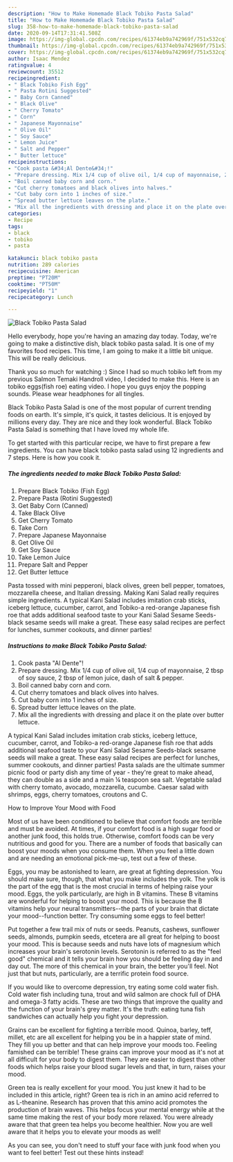 ```yaml
---
description: "How to Make Homemade Black Tobiko Pasta Salad"
title: "How to Make Homemade Black Tobiko Pasta Salad"
slug: 358-how-to-make-homemade-black-tobiko-pasta-salad
date: 2020-09-14T17:31:41.508Z
image: https://img-global.cpcdn.com/recipes/61374eb9a742969f/751x532cq70/black-tobiko-pasta-salad-recipe-main-photo.jpg
thumbnail: https://img-global.cpcdn.com/recipes/61374eb9a742969f/751x532cq70/black-tobiko-pasta-salad-recipe-main-photo.jpg
cover: https://img-global.cpcdn.com/recipes/61374eb9a742969f/751x532cq70/black-tobiko-pasta-salad-recipe-main-photo.jpg
author: Isaac Mendez
ratingvalue: 4
reviewcount: 35512
recipeingredient:
- " Black Tobiko Fish Egg"
- " Pasta Rotini Suggested"
- " Baby Corn Canned"
- " Black Olive"
- " Cherry Tomato"
- " Corn"
- " Japanese Mayonnaise"
- " Olive Oil"
- " Soy Sauce"
- " Lemon Juice"
- " Salt and Pepper"
- " Butter lettuce"
recipeinstructions:
- "Cook pasta &#34;Al Dente&#34;!"
- "Prepare dressing. Mix 1/4 cup of olive oil, 1/4 cup of mayonnaise, 2 tbsp of soy sauce, 2 tbsp of lemon juice, dash of salt &amp; pepper."
- "Boil canned baby corn and corn."
- "Cut cherry tomatoes and black olives into halves."
- "Cut baby corn into 1 inches of size."
- "Spread butter lettuce leaves on the plate."
- "Mix all the ingredients with dressing and place it on the plate over butter lettuce."
categories:
- Recipe
tags:
- black
- tobiko
- pasta

katakunci: black tobiko pasta 
nutrition: 289 calories
recipecuisine: American
preptime: "PT20M"
cooktime: "PT50M"
recipeyield: "1"
recipecategory: Lunch

---
```



![Black Tobiko Pasta Salad](https://img-global.cpcdn.com/recipes/61374eb9a742969f/751x532cq70/black-tobiko-pasta-salad-recipe-main-photo.jpg)

Hello everybody, hope you're having an amazing day today. Today, we're going to make a distinctive dish, black tobiko pasta salad. It is one of my favorites food recipes. This time, I am going to make it a little bit unique. This will be really delicious.

Thank you so much for watching :) Since I had so much tobiko left from my previous Salmon Temaki Handroll video, I decided to make this. Here is an tobiko eggs(fish roe) eating video. I hope you guys enjoy the popping sounds. Please wear headphones for all tingles.

Black Tobiko Pasta Salad is one of the most popular of current trending foods on earth. It's simple, it's quick, it tastes delicious. It is enjoyed by millions every day. They are nice and they look wonderful. Black Tobiko Pasta Salad is something that I have loved my whole life.


To get started with this particular recipe, we have to first prepare a few ingredients. You can have black tobiko pasta salad using 12 ingredients and 7 steps. Here is how you cook it.

<!--inarticleads1-->

##### The ingredients needed to make Black Tobiko Pasta Salad:

1. Prepare  Black Tobiko (Fish Egg)
1. Prepare  Pasta (Rotini Suggested)
1. Get  Baby Corn (Canned)
1. Take  Black Olive
1. Get  Cherry Tomato
1. Take  Corn
1. Prepare  Japanese Mayonnaise
1. Get  Olive Oil
1. Get  Soy Sauce
1. Take  Lemon Juice
1. Prepare  Salt and Pepper
1. Get  Butter lettuce


Pasta tossed with mini pepperoni, black olives, green bell pepper, tomatoes, mozzarella cheese, and Italian dressing. Making Kani Salad really requires simple ingredients. A typical Kani Salad includes imitation crab sticks, iceberg lettuce, cucumber, carrot, and Tobiko-a red-orange Japanese fish roe that adds additional seafood taste to your Kani Salad Sesame Seeds-black sesame seeds will make a great. These easy salad recipes are perfect for lunches, summer cookouts, and dinner parties! 

<!--inarticleads2-->

##### Instructions to make Black Tobiko Pasta Salad:

1. Cook pasta &#34;Al Dente&#34;!
1. Prepare dressing. Mix 1/4 cup of olive oil, 1/4 cup of mayonnaise, 2 tbsp of soy sauce, 2 tbsp of lemon juice, dash of salt &amp; pepper.
1. Boil canned baby corn and corn.
1. Cut cherry tomatoes and black olives into halves.
1. Cut baby corn into 1 inches of size.
1. Spread butter lettuce leaves on the plate.
1. Mix all the ingredients with dressing and place it on the plate over butter lettuce.


A typical Kani Salad includes imitation crab sticks, iceberg lettuce, cucumber, carrot, and Tobiko-a red-orange Japanese fish roe that adds additional seafood taste to your Kani Salad Sesame Seeds-black sesame seeds will make a great. These easy salad recipes are perfect for lunches, summer cookouts, and dinner parties! Pasta salads are the ultimate summer picnic food or party dish any time of year - they&#39;re great to make ahead, they can double as a side and a main ¼ teaspoon sea salt. Vegetable salad with cherry tomato, avocado, mozzarella, cucumbe. Caesar salad with shrimps, eggs, cherry tomatoes, croutons and C. 

How to Improve Your Mood with Food


Most of us have been conditioned to believe that comfort foods are terrible and must be avoided. At times, if your comfort food is a high sugar food or another junk food, this holds true. Otherwise, comfort foods can be very nutritious and good for you. There are a number of foods that basically can boost your moods when you consume them. When you feel a little down and are needing an emotional pick-me-up, test out a few of these.

Eggs, you may be astonished to learn, are great at fighting depression. You should make sure, though, that what you make includes the yolk. The yolk is the part of the egg that is the most crucial in terms of helping raise your mood. Eggs, the yolk particularly, are high in B vitamins. These B vitamins are wonderful for helping to boost your mood. This is because the B vitamins help your neural transmitters--the parts of your brain that dictate your mood--function better. Try consuming some eggs to feel better!

Put together a few trail mix of nuts or seeds. Peanuts, cashews, sunflower seeds, almonds, pumpkin seeds, etcetera are all great for helping to boost your mood. This is because seeds and nuts have lots of magnesium which increases your brain's serotonin levels. Serotonin is referred to as the "feel good" chemical and it tells your brain how you should be feeling day in and day out. The more of this chemical in your brain, the better you'll feel. Not just that but nuts, particularly, are a terrific protein food source.

If you would like to overcome depression, try eating some cold water fish. Cold water fish including tuna, trout and wild salmon are chock full of DHA and omega-3 fatty acids. These are two things that improve the quality and the function of your brain's grey matter. It's the truth: eating tuna fish sandwiches can actually help you fight your depression. 

Grains can be excellent for fighting a terrible mood. Quinoa, barley, teff, millet, etc are all excellent for helping you be in a happier state of mind. They fill you up better and that can help improve your moods too. Feeling famished can be terrible! These grains can improve your mood as it's not at all difficult for your body to digest them. They are easier to digest than other foods which helps raise your blood sugar levels and that, in turn, raises your mood.

Green tea is really excellent for your mood. You just knew it had to be included in this article, right? Green tea is rich in an amino acid referred to as L-theanine. Research has proven that this amino acid promotes the production of brain waves. This helps focus your mental energy while at the same time making the rest of your body more relaxed. You were already aware that that green tea helps you become healthier. Now you are well aware that it helps you to elevate your moods as well!

As you can see, you don't need to stuff your face with junk food when you want to feel better! Test out  these hints  instead!

